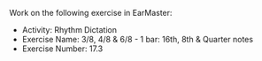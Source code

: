 Work on the following exercise in EarMaster:
- Activity: Rhythm Dictation
- Exercise Name: 3/8, 4/8 & 6/8 - 1 bar: 16th, 8th & Quarter notes
- Exercise Number: 17.3
